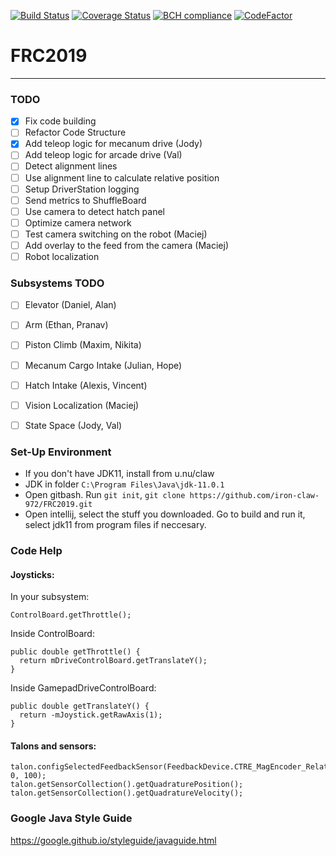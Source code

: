 [![Build Status](https://travis-ci.com/iron-claw-972/FRC2019.svg?branch=master)](https://travis-ci.com/iron-claw-972/FRC2019)
[![Coverage Status](https://coveralls.io/repos/github/iron-claw-972/FRC2019/badge.svg?branch=master)](https://coveralls.io/github/iron-claw-972/FRC2019?branch=master)
[![BCH compliance](https://bettercodehub.com/edge/badge/iron-claw-972/FRC2019?branch=master)](https://bettercodehub.com/)
[![CodeFactor](https://www.codefactor.io/repository/github/iron-claw-972/frc2019/badge)](https://www.codefactor.io/repository/github/iron-claw-972/frc2019)

# FRC2019
___
### TODO
- [x] Fix code building
- [ ] Refactor Code Structure
- [x] Add teleop logic for mecanum drive (Jody)
- [ ] Add teleop logic for arcade drive (Val)
- [ ] Detect alignment lines
- [ ] Use alignment line to calculate relative position
- [ ] Setup DriverStation logging
- [ ] Send metrics to ShuffleBoard
- [ ] Use camera to detect hatch panel
- [ ] Optimize camera network
- [ ] Test camera switching on the robot (Maciej)
- [ ] Add overlay to the feed from the camera (Maciej)
- [ ] Robot localization

### Subsystems TODO
- [ ] Elevator (Daniel, Alan)
- [ ] Arm (Ethan, Pranav)
- [ ] Piston Climb (Maxim, Nikita)
- [ ] Mecanum Cargo Intake (Julian, Hope)
- [ ] Hatch Intake (Alexis, Vincent)
- [ ] Vision Localization (Maciej)
- [ ] State Space (Jody, Val)


### Set-Up Environment
- If you don't have JDK11, install from u.nu/claw
- JDK in folder `C:\Program Files\Java\jdk-11.0.1`
- Open gitbash. Run `git init`, `git clone https://github.com/iron-claw-972/FRC2019.git`
- Open intellij, select the stuff you downloaded. Go to build and run it, select jdk11 from program files if neccesary.


### Code Help
#### Joysticks:

In your subsystem:
```
ControlBoard.getThrottle();
```

Inside ControlBoard:
```
public double getThrottle() {
  return mDriveControlBoard.getTranslateY();
}
```

Inside GamepadDriveControlBoard:
```
public double getTranslateY() {
  return -mJoystick.getRawAxis(1);
}
```
#### Talons and sensors:

```
talon.configSelectedFeedbackSensor(FeedbackDevice.CTRE_MagEncoder_Relative, 0, 100);
talon.getSensorCollection().getQuadraturePosition();
talon.getSensorCollection().getQuadratureVelocity();
```
### Google Java Style Guide
https://google.github.io/styleguide/javaguide.html
